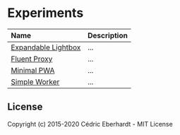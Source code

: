 # Experiments

| Name                                                      | Description |
| :-------------------------------------------------------- | :---------- |
| [Expandable Lightbox](./experiments/expandable-lightbox/) | ...         |
| [Fluent Proxy](./experiments/fluent-proxy/)               | ...         |
| [Minimal PWA](./experiments/pwa-minimal/)                 | ...         |
| [Simple Worker](./experiments/simple-worker/)             | ...         |

## License

Copyright (c) 2015-2020 Cédric Eberhardt - MIT License
